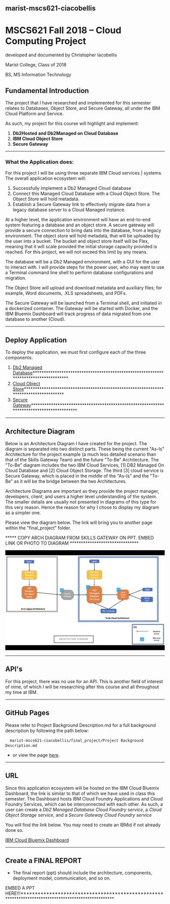 ## marist-mscs621-ciacobellis
# MSCS621 Fall 2018 – Cloud Computing Project

developed and documented by Christopher Iacobellis

Marist College, Class of 2018

BS, MS Information Technology

## Fundamental Introduction

The project that I have researched and implemented for this semester relates to Databases, Object Store, and Secure Gateway, all under the IBM Cloud Platform and Service. 

As such, my project for this course will highlight and implement:

1. **Db2Hosted and Db2Managed on Cloud Database**
2. **IBM Cloud Object Store**
3. **Secure Gateway**

__________________________________________________________________________________________________________________________

### What the Application does:

For this project I will be using three separate IBM Cloud services | systems. The overall application ecosystem will:

1. Successfully implement a Db2 Managed Cloud database 
2. Connect this Managed Cloud Database with a Cloud Object Store. The Object Store will hold metadata.
3. Establish a Secure Gateway link to effectively migrate data from a legacy database server to a Cloud Managed instance.

At a higher level, the application environment will have an end-to-end system featuring a database and an object store. A secure gateway will provide a secure connection to bring data into the database, from a legacy environment. The object store will hold metadata, that will be uploaded by the user into a bucket. The bucket and object store itself will be Flex, meaning that it will scale provided the initial storage capacity provided is reached. For this project, we will not exceed this limit by any means.

The database will be a Db2 Managed environment, with a GUI for the user to interact with. I will provide steps for the power user, who may want to use a Terminal command line shell to perform database configurations and migration.

The Object Store will upload and download metadata and auxiliary files; for example, Word documents, .XLS spreadsheets, and PDFs.

The Secure Gateway will be launched from a Terminal shell, and initiated in a dockerized container. The Gateway will be started with Docker, and the IBM Bluemix Dashboard will track progress of data migrated from one database to another (Cloud).
__________________________________________________________________________________________________________________________

## Deploy Application

To deploy the application, we must first configure each of the three components:

1. [Db2 Managed Database]()************************************************************************************
2. [Cloud Object Store]()**************************************************************************************
3. [Secure Gateway]()*****************************************************************************************

__________________________________________________________________________________________________________________________

## Architecture Diagram

Below is an Architecture Diagram I have created for the project. The diagram is separated into two distinct parts. These being the current "As-Is" Architecture for the project example (a much less detailed scenario than that of the Skills Gateway Team) and the future "To-Be" Architecture. The "To-Be" diagram includes the two IBM Cloud Services, [1] DB2 Managed On Cloud Database and [2] Cloud Object Storage. The third [3] cloud service is Secure Gateway, which is placed in the middle of the "As-Is" and the "To-Be" as it will be the bridge between the two Architectures.

Architecture Diagrams are important as they provide the project manager, developers, client, and users a higher level understanding of the system. The smaller details are usually not presented in diagrams of this type for this very reason. Hence the reason for why I chose to display my diagram as a simpler one.

Please view the diagram below. The link will bring you to another page within the "final_project" folder.

***** COPY ARCH DIAGRAM FROM SKILLS GATEWAY ON PPT. EMBED LINK OR PHOTO TO DIAGRAM *******************************

![Final Project Architecture Diagram](https://github.com/incredablechris/marist-mscs621-ciacobellis/blob/master/final_project/Final_Project_Arch.png)

__________________________________________________________________________________________________________________________

## API's
 
For this project, there was no use for an API. This is another field of interest of mine, of which I will be researching after this course and all throughout my time at IBM.
 
__________________________________________________________________________________________________________________________

## GitHub Pages

Please refer to Project Background Description.md for a full background description by following the path below:
      
      marist-mscs621-ciacobellis/final_project/Project Background Description.md
      
- or view the page [here](https://github.com/incredablechris/marist-mscs621-ciacobellis/blob/master/final_project/Project%20Background%20Description.md).

__________________________________________________________________________________________________________________________

## URL

Since this application ecosystem will be hosted on the IBM Cloud Bluemix Dashboard, the link is similar to that of which we have used in class this semester. The Dashboard hosts IBM Cloud Foundry Applications and Cloud Foundry Services, which can be interconnected with each other. As such, a user can create a *Db2 Managed Database Cloud Foundry service*, a *Cloud Object Storage service*, and a *Secure Gateway Cloud Foundry service* 

You will find the link below. You may need to create an IBMid if not already done so.

[IBM Cloud Bluemix Dashboard](https://console.bluemix.net/dashboard/apps)

__________________________________________________________________________________________________________________________

## Create a FINAL REPORT
- The final report (ppt) should include the architecture, components, deployment model,
communication, and so on. 

EMBED A PPT HERE!!!***************************************************************************************************
